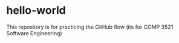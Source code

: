 # hello-world
This repository is for practicing the GitHub flow (its for COMP 3521 Software Engineering)
